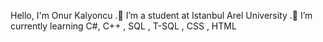 Hello, I'm Onur Kalyoncu                                                                                                                                                           .🔭 I’m a student at Istanbul Arel University                                                                                                                                        .🌱 I’m currently learning C#, C++ , SQL , T-SQL , CSS , HTML 
